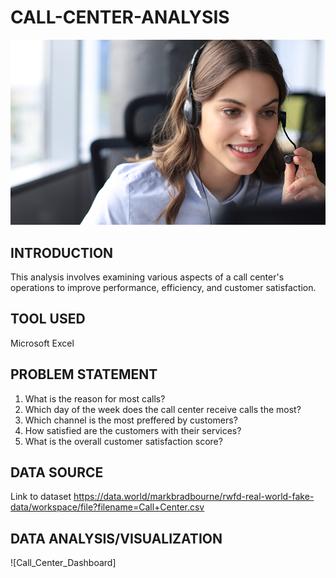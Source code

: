 # CALL-CENTER-ANALYSIS
![image.png](https://github.com/Temperance-Godwin/CALL-CENTER-ANALYSIS/blob/main/image.png)

## INTRODUCTION

This analysis involves examining various aspects of a call center's operations to improve performance, efficiency, and customer satisfaction.

## TOOL USED
Microsoft Excel

## PROBLEM STATEMENT
1. What is the reason for most calls?
2. Which day of the week does the call center receive calls the most?
3. Which channel is the most preffered by customers?
4. How satisfied are the customers with their services?
5. What is the overall customer satisfaction score?

## DATA SOURCE
Link to dataset https://data.world/markbradbourne/rwfd-real-world-fake-data/workspace/file?filename=Call+Center.csv


## DATA ANALYSIS/VISUALIZATION
![Call_Center_Dashboard]

